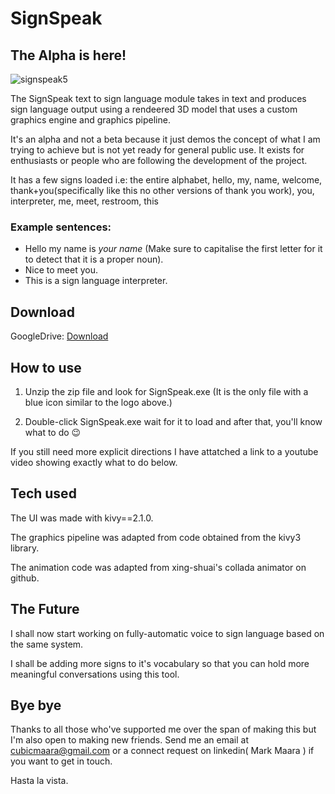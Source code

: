 # SignSpeak

## The Alpha is here!

![signspeak5](https://user-images.githubusercontent.com/68475422/234177991-050db8ae-5846-4ae0-b65d-71d9b1e107b5.png)


The SignSpeak text to sign language module takes in text and produces sign language output using a rendeered 3D model that uses a custom graphics engine and graphics pipeline.

It's an alpha and not a beta because it just demos the concept of what I am trying to achieve but is not yet ready for general public use. It exists for enthusiasts or people who are following the development of the project.

It has a few signs loaded i.e: the entire alphabet, hello, my, name, welcome, thank+you(specifically like this no other versions of thank you work), you, interpreter, me, meet, restroom, this

### Example sentences: 
* Hello my name is _your name_ (Make sure to capitalise the first letter for it to detect that it is a proper noun).
* Nice to meet you.
* This is a sign language interpreter.

## Download

GoogleDrive: [Download](https://drive.google.com/file/d/1XkbukJH-xx8qgCM7yv9fJg2OeFeKijm3/view?usp=sharing)


## How to use 

1. Unzip the zip file and look for SignSpeak.exe (It is the only file with a blue icon similar to the logo above.)

2. Double-click SignSpeak.exe wait for it to load and after that, you'll know what to do 😉


If you still need more explicit directions I have attatched a link to a youtube video showing exactly what to do below.


## Tech used

The UI was made with kivy==2.1.0.

The graphics pipeline was adapted from code obtained from the kivy3 library.

The animation code was adapted from xing-shuai's collada animator on github.


## The Future

I shall now start working on fully-automatic voice to sign language based on the same system.

I shall be adding more signs to it's vocabulary so that you can hold more meaningful conversations using this tool.


## Bye bye

Thanks to all those who've supported me over the span of making this but I'm also open to making new friends. 
Send me an email at cubicmaara@gmail.com or a connect request on linkedin( Mark Maara ) if you want to get in touch.


Hasta la vista.




